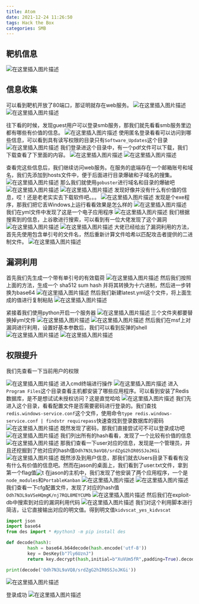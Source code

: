 ```yaml
---
title: Atom
date: 2021-12-24 11:26:50
tags: Hack the Box
categories: SMB
---
```


## 靶机信息

![在这里插入图片描述](https://img-blog.csdnimg.cn/d7ff3a26ad1b4b0680f0d4283d757a77.png?x-oss-process=image/watermark,type_ZHJvaWRzYW5zZmFsbGJhY2s,shadow_50,text_Q1NETiBA5bmz5Yeh55qE5a2m6ICF,size_20,color_FFFFFF,t_70,g_se,x_16)

## 信息收集

可以看到靶机开放了80端口，那证明就存在web服务。
![在这里插入图片描述](https://img-blog.csdnimg.cn/71d80ba7cc3748c4a4f0402a9793083a.png?x-oss-process=image/watermark,type_ZHJvaWRzYW5zZmFsbGJhY2s,shadow_50,text_Q1NETiBA5bmz5Yeh55qE5a2m6ICF,size_20,color_FFFFFF,t_70,g_se,x_16)
![在这里插入图片描述](https://img-blog.csdnimg.cn/458004df73e046d6ac29665f942ae2a1.png?x-oss-process=image/watermark,type_ZHJvaWRzYW5zZmFsbGJhY2s,shadow_50,text_Q1NETiBA5bmz5Yeh55qE5a2m6ICF,size_20,color_FFFFFF,t_70,g_se,x_16)

<!--more-->

往下看的时候，发现guest用户可以登录smb服务，那我们就先看看smb服务里边都有哪些有价值的信息。
![在这里插入图片描述](https://img-blog.csdnimg.cn/35ce3f11c2ea4febac8767c3761d9f0f.png?x-oss-process=image/watermark,type_ZHJvaWRzYW5zZmFsbGJhY2s,shadow_50,text_Q1NETiBA5bmz5Yeh55qE5a2m6ICF,size_20,color_FFFFFF,t_70,g_se,x_16)
使用匿名登录看看可以访问到哪些信息，可以看到具有读写权限的目录只有`Software_Updates`这个目录
![在这里插入图片描述](https://img-blog.csdnimg.cn/901c2bdb6d4d4e7da7675e1c24ee1e36.png?x-oss-process=image/watermark,type_ZHJvaWRzYW5zZmFsbGJhY2s,shadow_50,text_Q1NETiBA5bmz5Yeh55qE5a2m6ICF,size_20,color_FFFFFF,t_70,g_se,x_16)
我们登录进这个目录中，有一个pdf文件可以下载，我们下载查看了下里面的内容。
![在这里插入图片描述](https://img-blog.csdnimg.cn/2ecb65835531481289d535ee549568a4.png?x-oss-process=image/watermark,type_ZHJvaWRzYW5zZmFsbGJhY2s,shadow_50,text_Q1NETiBA5bmz5Yeh55qE5a2m6ICF,size_20,color_FFFFFF,t_70,g_se,x_16)
![在这里插入图片描述](https://img-blog.csdnimg.cn/1edacfc8f7844517bae4f0e7dbd97af0.png?x-oss-process=image/watermark,type_ZHJvaWRzYW5zZmFsbGJhY2s,shadow_50,text_Q1NETiBA5bmz5Yeh55qE5a2m6ICF,size_20,color_FFFFFF,t_70,g_se,x_16)

<!--more-->

查看完这些信息后，我们继续访问web服务。在服务的底端存在一个邮箱账号和域名，我们先添加到hosts文件中，便于后面进行目录爆破和子域名的搜集。
![在这里插入图片描述](https://img-blog.csdnimg.cn/35cf8a81609b4187930f03c62fcf602d.png?x-oss-process=image/watermark,type_ZHJvaWRzYW5zZmFsbGJhY2s,shadow_50,text_Q1NETiBA5bmz5Yeh55qE5a2m6ICF,size_20,color_FFFFFF,t_70,g_se,x_16)
那么我们就使用`gobuster`进行域名和目录的爆破吧
![在这里插入图片描述](https://img-blog.csdnimg.cn/916619d4e1dc4bfba3e44627be4f0f36.png?x-oss-process=image/watermark,type_ZHJvaWRzYW5zZmFsbGJhY2s,shadow_50,text_Q1NETiBA5bmz5Yeh55qE5a2m6ICF,size_20,color_FFFFFF,t_70,g_se,x_16)
![在这里插入图片描述](https://img-blog.csdnimg.cn/b59b2cb6beb94f13bd94e36d031e5dba.png?x-oss-process=image/watermark,type_ZHJvaWRzYW5zZmFsbGJhY2s,shadow_50,text_Q1NETiBA5bmz5Yeh55qE5a2m6ICF,size_20,color_FFFFFF,t_70,g_se,x_16)
发现好像并没有什么有价值的信息，哎！还是老老实实去下载软件吧。。。
![在这里插入图片描述](https://img-blog.csdnimg.cn/cc46996341604dffb098519776c2cfc8.png?x-oss-process=image/watermark,type_ZHJvaWRzYW5zZmFsbGJhY2s,shadow_50,text_Q1NETiBA5bmz5Yeh55qE5a2m6ICF,size_20,color_FFFFFF,t_70,g_se,x_16)
发现是个exe程序，那我们把它丢Windows上运行看看效果是怎么样的
![在这里插入图片描述](https://img-blog.csdnimg.cn/aea7a78db0594a95b20e01811fc600ae.png?x-oss-process=image/watermark,type_ZHJvaWRzYW5zZmFsbGJhY2s,shadow_50,text_Q1NETiBA5bmz5Yeh55qE5a2m6ICF,size_20,color_FFFFFF,t_70,g_se,x_16)
我们在yml文件中发现了这是一个电子应用程序
![在这里插入图片描述](https://img-blog.csdnimg.cn/1447b123093e4cf79c5fbdf992c90238.png?x-oss-process=image/watermark,type_ZHJvaWRzYW5zZmFsbGJhY2s,shadow_50,text_Q1NETiBA5bmz5Yeh55qE5a2m6ICF,size_20,color_FFFFFF,t_70,g_se,x_16)
我们根据搜索到的信息，上谷歌进行搜索，可以看到有一位大佬发现了这个漏洞
![在这里插入图片描述](https://img-blog.csdnimg.cn/d4b8f3b4ba784683918c21291c351027.png?x-oss-process=image/watermark,type_ZHJvaWRzYW5zZmFsbGJhY2s,shadow_50,text_Q1NETiBA5bmz5Yeh55qE5a2m6ICF,size_20,color_FFFFFF,t_70,g_se,x_16)
![在这里插入图片描述](https://img-blog.csdnimg.cn/3576872644644aef95d67125deffcd4f.png?x-oss-process=image/watermark,type_ZHJvaWRzYW5zZmFsbGJhY2s,shadow_50,text_Q1NETiBA5bmz5Yeh55qE5a2m6ICF,size_20,color_FFFFFF,t_70,g_se,x_16)
大佬已经给出了漏洞利用的方法，首先先使用包含单引号的文件名，然后重新计算文件哈希以匹配攻击者提供的二进制文件。
![在这里插入图片描述](https://img-blog.csdnimg.cn/2ce2ad37d7314f4781ca47e3372b791c.png?x-oss-process=image/watermark,type_ZHJvaWRzYW5zZmFsbGJhY2s,shadow_50,text_Q1NETiBA5bmz5Yeh55qE5a2m6ICF,size_20,color_FFFFFF,t_70,g_se,x_16)

## 漏洞利用

首先我们先生成一个带有单引号的有效载荷
![在这里插入图片描述](https://img-blog.csdnimg.cn/841300482268465f928a7a1c6029c243.png)
然后我们按照上面的方法，生成一个 sha512 sum hash 并将其转换为十六进制，然后进一步转换为base64
![在这里插入图片描述](https://img-blog.csdnimg.cn/5222e5c555ae452499acff13d2f7999a.png)
然后我们新建latest.yml这个文件，将上面生成的值进行复制粘贴
![在这里插入图片描述](https://img-blog.csdnimg.cn/d5c11c4ee72b45f09ef3842b265aec6b.png?x-oss-process=image/watermark,type_ZHJvaWRzYW5zZmFsbGJhY2s,shadow_50,text_Q1NETiBA5bmz5Yeh55qE5a2m6ICF,size_20,color_FFFFFF,t_70,g_se,x_16)

紧接着我们使用python开启一个服务器
![在这里插入图片描述](https://img-blog.csdnimg.cn/6a8bfdbfe08e4dbaad426ef2204b19f0.png)
三个文件夹都要替换掉yml文件
![在这里插入图片描述](https://img-blog.csdnimg.cn/51201bef231a46a9a2b2221c45ffeb40.png)
![在这里插入图片描述](https://img-blog.csdnimg.cn/99de167220ab45808c982e771e32f731.png?x-oss-process=image/watermark,type_ZHJvaWRzYW5zZmFsbGJhY2s,shadow_50,text_Q1NETiBA5bmz5Yeh55qE5a2m6ICF,size_20,color_FFFFFF,t_70,g_se,x_16)
然后我们在msf上对漏洞进行利用，设置好基本参数后，我们可以看到反弹的shell
![在这里插入图片描述](https://img-blog.csdnimg.cn/8cd39b8f18d34046a6a3a1abd41d1bd4.png?x-oss-process=image/watermark,type_ZHJvaWRzYW5zZmFsbGJhY2s,shadow_50,text_Q1NETiBA5bmz5Yeh55qE5a2m6ICF,size_20,color_FFFFFF,t_70,g_se,x_16)
![在这里插入图片描述](https://img-blog.csdnimg.cn/2ffa34dc528d4bffbf22bbff28573e83.png?x-oss-process=image/watermark,type_ZHJvaWRzYW5zZmFsbGJhY2s,shadow_50,text_Q1NETiBA5bmz5Yeh55qE5a2m6ICF,size_20,color_FFFFFF,t_70,g_se,x_16)

## 权限提升

我们先查看一下当前用户的权限

![在这里插入图片描述](https://img-blog.csdnimg.cn/46fc63e01a074f8780b9977a64491034.png?x-oss-process=image/watermark,type_ZHJvaWRzYW5zZmFsbGJhY2s,shadow_50,text_Q1NETiBA5bmz5Yeh55qE5a2m6ICF,size_20,color_FFFFFF,t_70,g_se,x_16)
进入cmd终端进行操作
![在这里插入图片描述](https://img-blog.csdnimg.cn/572df466d9dd4791a92d255ca60aa7a7.png)
进入`Program Files`这个目录查看主机都安装了哪些应用程序。可以看到安装了Redis数据库，是不是想试试未授权访问？这是直觉哈哈
![在这里插入图片描述](https://img-blog.csdnimg.cn/9a3ff33f781548e7be38f9fbb77d972b.png?x-oss-process=image/watermark,type_ZHJvaWRzYW5zZmFsbGJhY2s,shadow_50,text_Q1NETiBA5bmz5Yeh55qE5a2m6ICF,size_20,color_FFFFFF,t_70,g_se,x_16)
我们先进入这个目录，看看配置文件是否需要密码进行登录的。我们查找`redis.windows-service.conf`这个文件，使用命令`type redis.windows-service.conf | findstr requirepass`快速查找到登录数据库的密码
![在这里插入图片描述](https://img-blog.csdnimg.cn/bb3958f354d14907842c4a54f90141be.png)
既然发现了密码，那我们直接尝试可不可以登录成功吧
![在这里插入图片描述](https://img-blog.csdnimg.cn/73ef19ef23b04f979996089529a2ec3b.png?x-oss-process=image/watermark,type_ZHJvaWRzYW5zZmFsbGJhY2s,shadow_50,text_Q1NETiBA5bmz5Yeh55qE5a2m6ICF,size_20,color_FFFFFF,t_70,g_se,x_16)
我们列出所有的hash看看，发现了一个比较有价值的信息
![在这里插入图片描述](https://img-blog.csdnimg.cn/21d54e0c5d914c8ea4288315af18521b.png)
那我们查看一下user对应的信息，发现是一个管理员，并且还挖掘到了他对应的hash值`Odh7N3L9aVQ8/srdZgG2hIR0SSJoJKGi`
![在这里插入图片描述](https://img-blog.csdnimg.cn/3bf1bf2cbfb6417c9058a3d05d874987.png)
既然涉及到用户信息，那我们就去Users目录下看看有没有什么有价值的信息吧。然而在jason的桌面上，我们看到了user.txt文件，拿到第一个flag值![t](https://img-blog.csdnimg.cn/806ca1c22ee14f7fa5bb5688113ff486.png?x-oss-process=image/watermark,type_ZHJvaWRzYW5zZmFsbGJhY2s,shadow_50,text_Q1NETiBA5bmz5Yeh55qE5a2m6ICF,size_20,color_FFFFFF,t_70,g_se,x_16)
在jason的主机中，我们发现了他安装了两个应用程序，一个是`node_modules`和`PortableKanban`
![在这里插入图片描述](https://img-blog.csdnimg.cn/171f022c449c4fdda60d7e6c67bca7a6.png?x-oss-process=image/watermark,type_ZHJvaWRzYW5zZmFsbGJhY2s,shadow_50,text_Q1NETiBA5bmz5Yeh55qE5a2m6ICF,size_20,color_FFFFFF,t_70,g_se,x_16)
![在这里插入图片描述](https://img-blog.csdnimg.cn/1bc9495245b24508b8408bee3570a7e6.png?x-oss-process=image/watermark,type_ZHJvaWRzYW5zZmFsbGJhY2s,shadow_50,text_Q1NETiBA5bmz5Yeh55qE5a2m6ICF,size_20,color_FFFFFF,t_70,g_se,x_16)
我们查看一下cfg配置文件，发现了对应的hash值`Odh7N3L9aVSeHQmgK/nj7RQL8MEYCUMb`
![在这里插入图片描述](https://img-blog.csdnimg.cn/96ad43ed232e4c928dfb0b255cf0b550.png?x-oss-process=image/watermark,type_ZHJvaWRzYW5zZmFsbGJhY2s,shadow_50,text_Q1NETiBA5bmz5Yeh55qE5a2m6ICF,size_20,color_FFFFFF,t_70,g_se,x_16)
然后我们在exploit-db中搜索到对应的漏洞利用代码
![在这里插入图片描述](https://img-blog.csdnimg.cn/c205078ffcc14aff81bba88d60aa34ad.png?x-oss-process=image/watermark,type_ZHJvaWRzYW5zZmFsbGJhY2s,shadow_50,text_Q1NETiBA5bmz5Yeh55qE5a2m6ICF,size_20,color_FFFFFF,t_70,g_se,x_16)
我们对这个利用脚本进行简洁，让它直接输出对应的明文值。得到明文值`kidvscat_yes_kidvscat`

```python
import json
import base64
from des import * #python3 -m pip install des

def decode(hash):
        hash = base64.b64decode(hash.encode('utf-8'))
        key = DesKey(b"7ly6UznJ")
        return key.decrypt(hash,initial=b"XuVUm5fR",padding=True).decode('utf-8')

print(decode('Odh7N3L9aVQ8/srdZgG2hIR0SSJoJKGi'))
```

![在这里插入图片描述](https://img-blog.csdnimg.cn/938feaacbc2d46888b987f570b3a166f.png)

登录成功
![在这里插入图片描述](https://img-blog.csdnimg.cn/020f2b5f8b624d2b9420511bc70c6941.png?x-oss-process=image/watermark,type_ZHJvaWRzYW5zZmFsbGJhY2s,shadow_50,text_Q1NETiBA5bmz5Yeh55qE5a2m6ICF,size_20,color_FFFFFF,t_70,g_se,x_16)

